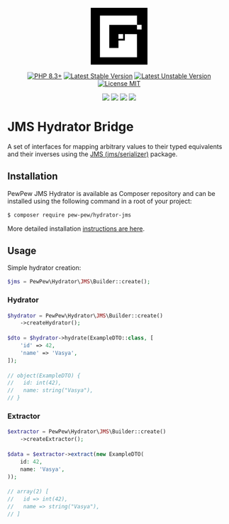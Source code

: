<p align="center">
    <a href="https://github.com/pew-pew-team"><img src="https://raw.githubusercontent.com/pew-pew-team/.github/master/assets/logo.svg" width="128" height="128" /></a>
</p>

<p align="center">
    <a href="https://packagist.org/packages/pew-pew/hydrator-jms"><img src="https://poser.pugx.org/pew-pew/hydrator-jms/require/php?style=for-the-badge" alt="PHP 8.3+"></a>
    <a href="https://packagist.org/packages/pew-pew/hydrator-jms"><img src="https://poser.pugx.org/pew-pew/hydrator-jms/version?style=for-the-badge" alt="Latest Stable Version"></a>
    <a href="https://packagist.org/packages/pew-pew/hydrator-jms"><img src="https://poser.pugx.org/pew-pew/hydrator-jms/v/unstable?style=for-the-badge" alt="Latest Unstable Version"></a>
    <a href="https://raw.githubusercontent.com/pew-pew-team/hydrator-jms/blob/master/LICENSE"><img src="https://poser.pugx.org/pew-pew/hydrator-jms/license?style=for-the-badge" alt="License MIT"></a>
</p>
<p align="center">
    <a href="https://github.com/pew-pew-team/hydrator-jms/actions"><img src="https://github.com/pew-pew-team/hydrator-jms/workflows/tests/badge.svg"></a>
    <a href="https://github.com/pew-pew-team/hydrator-jms/actions"><img src="https://github.com/pew-pew-team/hydrator-jms/workflows/codestyle/badge.svg"></a>
    <a href="https://github.com/pew-pew-team/hydrator-jms/actions"><img src="https://github.com/pew-pew-team/hydrator-jms/workflows/security/badge.svg"></a>
    <a href="https://github.com/pew-pew-team/hydrator-jms/actions"><img src="https://github.com/pew-pew-team/hydrator-jms/workflows/static-analysis/badge.svg"></a>
</p>

# JMS Hydrator Bridge

A set of interfaces for mapping arbitrary values to their typed equivalents
and their inverses using the [JMS (jms/serializer)](https://jmsyst.com/libs/serializer)
package.

## Installation

PewPew JMS Hydrator is available as Composer repository and can be installed 
using the following command in a root of your project:

```bash
$ composer require pew-pew/hydrator-jms
```

More detailed installation [instructions are here](https://getcomposer.org/doc/01-basic-usage.md).

## Usage

Simple hydrator creation:

```php
$jms = PewPew\Hydrator\JMS\Builder::create();
```

### Hydrator

```php
$hydrator = PewPew\Hydrator\JMS\Builder::create()
    ->createHydrator();

$dto = $hydrator->hydrate(ExampleDTO::class, [
    'id' => 42,
    'name' => 'Vasya',
]);

// object(ExampleDTO) {
//   id: int(42),
//   name: string("Vasya"),
// }
```

### Extractor

```php
$extractor = PewPew\Hydrator\JMS\Builder::create()
    ->createExtractor();

$data = $extractor->extract(new ExampleDTO(
    id: 42,
    name: 'Vasya',
));

// array(2) [
//   id => int(42),
//   name => string("Vasya"),
// ]
```
